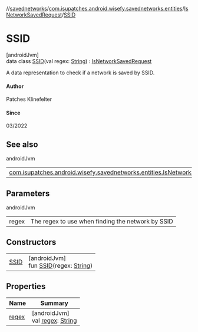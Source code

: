 //[savednetworks](../../../../index.md)/[com.isupatches.android.wisefy.savednetworks.entities](../../index.md)/[IsNetworkSavedRequest](../index.md)/[SSID](index.md)

# SSID

[androidJvm]\
data class [SSID](index.md)(val regex: [String](https://kotlinlang.org/api/latest/jvm/stdlib/kotlin/-string/index.html)) : [IsNetworkSavedRequest](../index.md)

A data representation to check if a network is saved by SSID.

#### Author

Patches Klinefelter

#### Since

03/2022

## See also

androidJvm

| | |
|---|---|
| [com.isupatches.android.wisefy.savednetworks.entities.IsNetworkSavedRequest](../index.md) |  |

## Parameters

androidJvm

| | |
|---|---|
| regex | The regex to use when finding the network by SSID |

## Constructors

| | |
|---|---|
| [SSID](-s-s-i-d.md) | [androidJvm]<br>fun [SSID](-s-s-i-d.md)(regex: [String](https://kotlinlang.org/api/latest/jvm/stdlib/kotlin/-string/index.html)) |

## Properties

| Name | Summary |
|---|---|
| [regex](regex.md) | [androidJvm]<br>val [regex](regex.md): [String](https://kotlinlang.org/api/latest/jvm/stdlib/kotlin/-string/index.html) |
